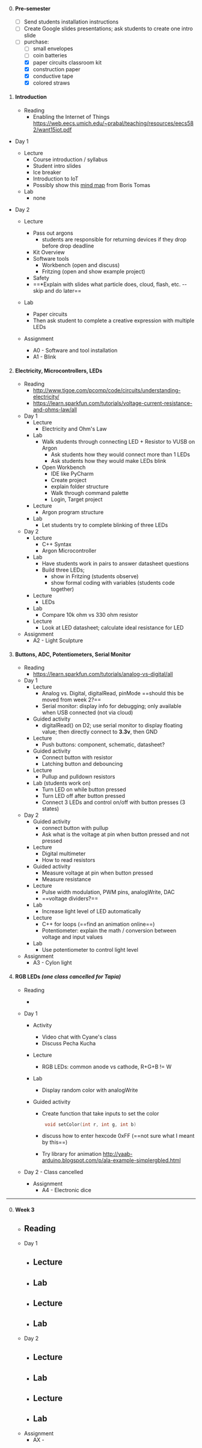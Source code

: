 0. #### Pre-semester

   - [ ] Send students installation instructions
   - [ ] Create Google slides presentations; ask students to create one intro slide
   - [ ] purchase:
     - [ ] small envelopes
     - [ ] coin batteries
     - [x] paper circuits classroom kit
     - [x] construction paper
     - [x] conductive tape
     - [x] colored straws

1. #### Introduction
   
   - Reading
     - Enabling the Internet of Things https://web.eecs.umich.edu/~prabal/teaching/resources/eecs582/want15iot.pdf
- Day 1 
  - Lecture
    - Course introduction / syllabus
    - Student intro slides 
    - Ice breaker
    - Introduction to IoT
    - Possibly show this [mind map](https://www.mindmeister.com/1308604904?t=O0Vcty0Uys) from Boris Tomas
  - Lab
    - none
- Day 2
  
  - Lecture
  
    - Pass out argons
       - students are responsible for returning devices if they drop before drop deadline
    - Kit Overview
    - Software tools
       - Workbench (open and discuss)
       - Fritzing (open and show example project)
    - Safety
    - ==*Explain with slides what particle does, cloud, flash, etc. -- skip and do later==
  
   - Lab
     
     - Paper circuits
     - Then ask student to complete a creative expression with multiple LEDs
  - Assignment
    - A0 - Software and tool installation
    - A1 - Blink
  

2. #### Electricity, Microcontrollers, LEDs
   
   - Reading
     - http://www.tigoe.com/pcomp/code/circuits/understanding-electricity/
     - https://learn.sparkfun.com/tutorials/voltage-current-resistance-and-ohms-law/all
   - Day 1
     - Lecture
       - Electricity and Ohm's Law
     - Lab
       - Walk students through connecting LED + Resistor to VUSB on Argon
         - Ask students how they would connect more than 1 LEDs
         - Ask students how they would make LEDs blink
       - Open Workbench
         - IDE like PyCharm
         - Create project
         - explain folder structure
         - Walk through command palette
         - Login, Target project
     - Lecture
       - Argon program structure
     - Lab
       - Let students try to complete blinking of three LEDs
   - Day 2
     - Lecture
       - C++ Syntax
       - Argon Microcontroller
     - Lab
       - Have students work in pairs to answer datasheet questions
       - Build three LEDs; 
         - show in Fritzing (students observe)
         - show formal coding with variables (students code together)
     - Lecture
       - LEDs
     - Lab
       - Compare 10k ohm vs 330 ohm resistor
     - Lecture
       - Look at LED datasheet; calculate ideal resistance for LED
   - Assignment
     - A2 - Light Sculpture
   
3. #### Buttons, ADC, Potentiometers, Serial Monitor

   - Reading
     - https://learn.sparkfun.com/tutorials/analog-vs-digital/all
   - Day 1
     - Lecture
       - Analog vs. Digital, digitalRead, pinMode ==should this be moved from week 2?==
       - Serial monitor: display info for debugging; only available when USB connected (not via cloud)
     - Guided activity
       - digitalRead() on D2; use serial monitor to display floating value; then directly connect to **3.3v**, then GND
     - Lecture
       - Push buttons: component, schematic, datasheet?
     - Guided activity
       - Connect button with resistor
       - Latching button and debouncing
     - Lecture
       - Pullup and pulldown resistors
     - Lab (students work on)
       - Turn LED on while button pressed
       - Turn LED off after button pressed
       - Connect 3 LEDs and control on/off with button presses (3 states)
   - Day 2
     - Guided activity
       - connect button with pullup
       - Ask what is the voltage at pin when button pressed and not pressed
     - Lecture
       - Digital multimeter
       - How to read resistors
     - Guided activity
       - Measure voltage at pin when button pressed
       - Measure resistance
     - Lecture
       - Pulse width modulation, PWM pins, analogWrite, DAC
       - ==voltage dividers?==
     - Lab
       - Increase light level of LED automatically
     - Lecture
       - C++ for loops (==find an animation online==)
       - Potentiometer: explain the math / conversion between voltage and input values
     - Lab
       - Use potentiometer to control light level
   - Assignment
     - A3 - Cylon light 
4. #### RGB LEDs *(one class cancelled for Tapia)*

   - Reading
     
     - 
   - Day 1
     - Activity
       - Video chat with Cyane's class
       - Discuss Pecha Kucha
     - Lecture
       
       - RGB LEDs: common anode vs cathode, R+G+B != W
     - Lab
       
       - Display random color with analogWrite
     - Guided activity
       - Create function that take inputs to set the color
         
         ```c++
          void setColor(int r, int g, int b)
         ```
         
       - discuss how to enter hexcode 0xFF (==not sure what I meant by this==)
       
       - Try library for animation http://yaab-arduino.blogspot.com/p/ala-example-simplergbled.html
   - Day 2 - Class cancelled
     - Assignment
       - A4 - Electronic dice 



---



0. #### Week 3

   - Reading
     - 
   - Day 1
     - Lecture
       - 
     - Lab
       - 
     - Lecture
       - 
     - Lab
       - 
   - Day 2
     - Lecture
       - 
     - Lab
       - 
     - Lecture
       - 
     - Lab
       - 
   - Assignment
     - AX - 
